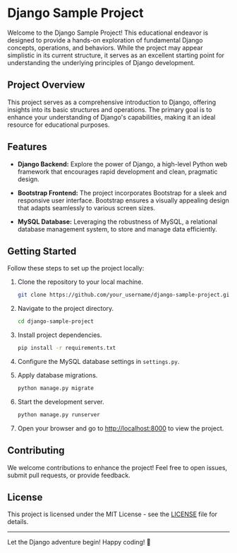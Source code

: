 # Django Sample Project


Welcome to the Django Sample Project! This educational endeavor is designed to provide a hands-on exploration of fundamental Django concepts, operations, and behaviors. While the project may appear simplistic in its current structure, it serves as an excellent starting point for understanding the underlying principles of Django development.

## Project Overview

This project serves as a comprehensive introduction to Django, offering insights into its basic structures and operations. The primary goal is to enhance your understanding of Django's capabilities, making it an ideal resource for educational purposes.

## Features

- **Django Backend:** Explore the power of Django, a high-level Python web framework that encourages rapid development and clean, pragmatic design.

- **Bootstrap Frontend:** The project incorporates Bootstrap for a sleek and responsive user interface. Bootstrap ensures a visually appealing design that adapts seamlessly to various screen sizes.

- **MySQL Database:** Leveraging the robustness of MySQL, a relational database management system, to store and manage data efficiently.

## Getting Started

Follow these steps to set up the project locally:

1. Clone the repository to your local machine.
    ```bash
    git clone https://github.com/your_username/django-sample-project.git
    ```

2. Navigate to the project directory.
    ```bash
    cd django-sample-project
    ```

3. Install project dependencies.
    ```bash
    pip install -r requirements.txt
    ```

4. Configure the MySQL database settings in `settings.py`.

5. Apply database migrations.
    ```bash
    python manage.py migrate
    ```

6. Start the development server.
    ```bash
    python manage.py runserver
    ```

7. Open your browser and go to [http://localhost:8000](http://localhost:8000) to view the project.

## Contributing

We welcome contributions to enhance the project! Feel free to open issues, submit pull requests, or provide feedback.

## License

This project is licensed under the MIT License - see the [LICENSE](LICENSE) file for details.

---

Let the Django adventure begin! Happy coding! 🚀
